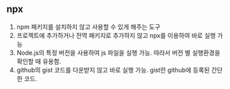 ## npx
1. npm 패키지를 설치하지 않고 사용할 수 있게 해주는 도구
2. 프로젝트에 추가하거나 전역 패키지로 추가하지 않고 npx를 이용하여 바로 실행 가능
3. Node.js의 특정 버전을 사용하여 js 파일을 실행 가능. 따라서 버전 별 실행환경을 확인할 때 유용함.
4. github의 gist 코드를 다운받지 않고 바로 실행 가능. gist란 github에 등록된 간단한 코드.


